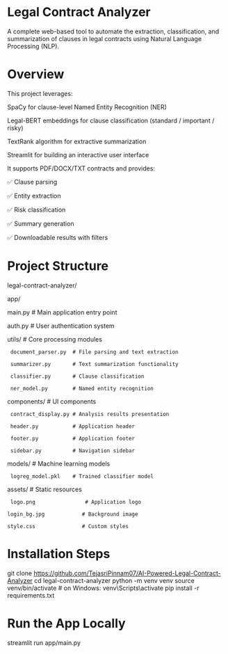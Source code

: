 # Legal Contract Analyzer
A complete web-based tool to automate the extraction, classification, and summarization of clauses in legal contracts using Natural Language Processing (NLP).

# Overview
This project leverages:

SpaCy for clause-level Named Entity Recognition (NER)

Legal-BERT embeddings for clause classification (standard / important / risky)

TextRank algorithm for extractive summarization

Streamlit for building an interactive user interface

It supports PDF/DOCX/TXT contracts and provides:

✅ Clause parsing

✅ Entity extraction

✅ Risk classification

✅ Summary generation

✅ Downloadable results with filters
# Project Structure
legal-contract-analyzer/

 app/
 
   main.py                 # Main application entry point

   auth.py                 # User authentication system
   
   utils/                  # Core processing modules
   
     document_parser.py  # File parsing and text extraction
     
     summarizer.py       # Text summarization functionality
     
     classifier.py       # Clause classification
     
     ner_model.py        # Named entity recognition
     
   components/             # UI components
   
     contract_display.py # Analysis results presentation
     
     header.py           # Application header
     
     footer.py           # Application footer
     
     sidebar.py          # Navigation sidebar
     
   models/                 # Machine learning models
   
     logreg_model.pkl    # Trained classifier model
     
assets/                     # Static resources

     logo.png                # Application logo
     
    login_bg.jpg            # Background image
    
    style.css               # Custom styles
# Installation Steps
git clone https://github.com/TejasriPinnam07/AI-Powered-Legal-Contract-Analyzer
cd legal-contract-analyzer
python -m venv venv
source venv/bin/activate  # on Windows: venv\Scripts\activate
pip install -r requirements.txt
# Run the App Locally
streamlit run app/main.py
